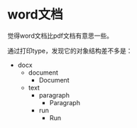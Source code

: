 # word文档 

觉得word文档比pdf文档有意思一些。  

通过打印type，发现它的对象结构差不多是：  

- docx
	- document
		- Document
	- text
		- paragraph
			- Paragraph
		- run
			- Run


